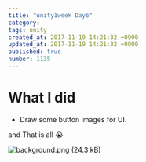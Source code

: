 ```yaml
---
title: "unity1week Day6"
category: 
tags: unity
created_at: 2017-11-19 14:21:32 +0900
updated_at: 2017-11-19 14:21:32 +0900
published: true
number: 1135
---
```


# What I did
* Draw some button images for UI.

and That is all :sob: 

![background.png (24.3 kB)](https://img.esa.io/uploads/production/attachments/2057/2017/11/19/5683/e5e83dcf-bb53-4d9e-851c-485d4c7586e1.png)

